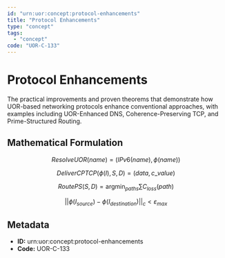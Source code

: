 ```yaml
---
id: "urn:uor:concept:protocol-enhancements"
title: "Protocol Enhancements"
type: "concept"
tags:
  - "concept"
code: "UOR-C-133"
---
```


# Protocol Enhancements

The practical improvements and proven theorems that demonstrate how UOR-based networking protocols enhance conventional approaches, with examples including UOR-Enhanced DNS, Coherence-Preserving TCP, and Prime-Structured Routing.

## Mathematical Formulation

$$
ResolveUOR(name) = (IPv6(name), \phi(name))
$$

$$
DeliverCPTCP(\phi(I), S, D) = (data, c\_value)
$$

$$
RoutePS(S, D) = \operatorname{argmin}_{paths} \sum C_{loss}(path)
$$

$$
||\phi(I_{source}) - \phi(I_{destination})||_c < \varepsilon_{max}
$$

## Metadata

- **ID:** urn:uor:concept:protocol-enhancements
- **Code:** UOR-C-133
